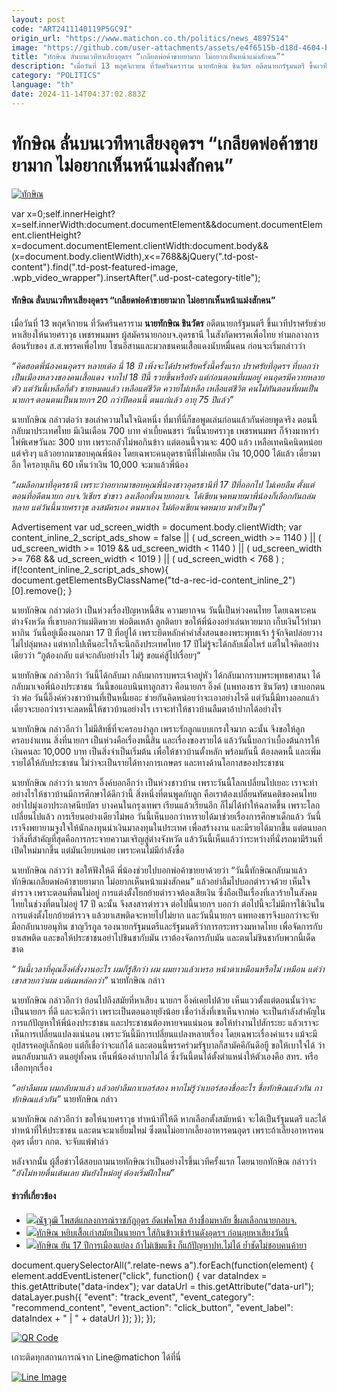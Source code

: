 ```yaml
---
layout: post
code: "ART2411140119P5GC9I"
origin_url: "https://www.matichon.co.th/politics/news_4897514"
image: "https://github.com/user-attachments/assets/e4f6515b-d18d-4604-b5a2-1ffcdea5a15c"
title: "ทักษิณ ลั่นบนเวทีหาเสียงอุดรฯ “เกลียดพ่อค้าขายยามาก ไม่อยากเห็นหน้าแม่งสักคน”"
description: "เมื่อวันที่ 13 พฤศจิกายน ที่วัดศรีนคราราม นายทักษิณ ชินวัตร อดีตนายกรัฐมนตรี ขึ้นเวทีปราศรัยช่วยหาเสียงให้นายศราวุธ เพชรพนมพร ผู้สมัครนายกอบจ.อุดรธานี"
category: "POLITICS"
language: "th"
date: 2024-11-14T04:37:02.883Z
---
```


# ทักษิณ ลั่นบนเวทีหาเสียงอุดรฯ “เกลียดพ่อค้าขายยามาก ไม่อยากเห็นหน้าแม่งสักคน”

[![ทักษิณ](https://www.matichon.co.th/wp-content/uploads/2024/11/lunbonwaytee1.jpg "lunbonwaytee1")](https://www.matichon.co.th/wp-content/uploads/2024/11/lunbonwaytee1.jpg)

var x=0;self.innerHeight?x=self.innerWidth:document.documentElement&&document.documentElement.clientHeight?x=document.documentElement.clientWidth:document.body&&(x=document.body.clientWidth),x<=768&&jQuery(".td-post-content").find(".td-post-featured-image, .wpb\_video\_wrapper").insertAfter(".ud-post-category-title");

#### **ทักษิณ ลั่นบนเวทีหาเสียงอุดรฯ “เกลียดพ่อค้าขายยามาก ไม่อยากเห็นหน้าแม่งสักคน”**

เมื่อวันที่ 13 พฤศจิกายน ที่วัดศรีนคราราม **นายทักษิณ ชินวัตร** อดีตนายกรัฐมนตรี ขึ้นเวทีปราศรัยช่วยหาเสียงให้นายศราวุธ เพชรพนมพร ผู้สมัครนายกอบจ.อุดรธานี ในสังกัดพรรคเพื่อไทย ท่ามกลางการต้อนรับของ ส.ส.พรรคเพื่อไทย โซนอีสานและมวลชนคนเสื้อแดงนับหมื่นคน ก่อนจะเริ่มกล่าวว่า

_“คิดฮอดพี่น้องคนอุดรฯ หลายเด้อ นี่ 18 ปี เพิ่งจะได้ปราศรัยครั้งนี้ครั้งแรก ปราศรัยที่อุดรฯ ที่บอกว่าเป็นเมืองหลวงของคนเสื้อแดง จากไป 18 ปีนี้ รวยขึ้นหรือยัง แต่ก่อนตอนที่ผมอยู่ คนอุดรมีควายหลายตัว แต่วันนี้เหลือกี่ตัว ขายหมดแล้ว เหลือแต่ชีวิต ควายไม่เหลือ เหลือแต่ชีวิต คนไม่ทันตอนที่ผมเป็นนายกฯ ตอนตนเป็นนายกฯ 20 กว่าปีตอนนี้ ตนแก่แล้ว อายุ 75 ปีแล้ว”_

นายทักษิณ กล่าวต่อว่า ขอเล่าความในใจนิดหนึ่ง ที่มาที่นี่ก็ขอพูดเล่นก่อนแล้วกันค่อยพูดจริง ตอนนี้กลับมาประเทศไทย มีเงินเดือน 700 บาท ค่าเบี้ยคนชรา วันนี้นายศราวุธ เพชรพนมพร ก็จ้างมาหารำไพ่พิเศษวันละ 300 บาท เพราะกลัวไม่พอกินข้าว แต่ตอนนี้จวนจะ 400 แล้ว เหลือเทคนิคนิดหน่อย แต่จริงๆ แล้วอยากมาขอบคุณพี่น้อง โดยเฉพาะคนอุดรธานีที่ไม่เคยลืม เงิน 10,000 ได้แล้ว เดี๋ยวมาอีก ใครอายุเกิน 60 เห็นว่าเงิน 10,000 จะมาแล้วพี่น้อง

_“ผมลือกมาที่อุดรธานี เพราะว่าอยากมาขอบคุณพี่น้องชาวอุดรธานีที่ 17 ปีที่ออกไป ไม่เคยลืม ตั้งแต่ตอนที่อดีตนายก อบจ.วิเชียร ขำขาว ลงเลือกตั้งนายกอบจ. ได้เขียนจดหมายมาพี่น้องก็เลือกกันถล่มทลาย แต่วันนี้นายศราวุธ ลงสมัครเอง ตนมาเอง ไม่ต้องเขียนจดหมาย มาตัวเป็นๆ”_

Advertisement var ud\_screen\_width = document.body.clientWidth; var content\_inline\_2\_script\_ads\_show = false || ( ud\_screen\_width >= 1140 ) || ( ud\_screen\_width >= 1019 && ud\_screen\_width < 1140 ) || ( ud\_screen\_width >= 768 && ud\_screen\_width < 1019 ) || ( ud\_screen\_width < 768 ) ; if(!content\_inline\_2\_script\_ads\_show){ document.getElementsByClassName("td-a-rec-id-content\_inline\_2")\[0\].remove(); }

นายทักษิณ กล่าวต่อว่า เป็นห่วงเรื่องปัญหาหนี้สิน ความยากจน วันนี้เป็นห่วงคนไทย โดยเฉพาะคนต่างจังหวัด ที่เขาบอกว่าแม่ติดหวย พ่อติดเหล้า ลูกติดยา ขอให้พี่น้องอย่าเล่นหวยมาก เก็บเงินไว้ทำมาหากิน วันนี้อยู่เมืองนอกมา 17 ปี ที่อยู่ได้ เพราะยึดหลักคำคำสั่งสอนของพระพุทธเจ้า รู้จักจิตปล่อยวาง ไม่ไปลุ่มหลง แต่หากไปเห็นอะไรก็จะนึกถึงประเทศไทย 17 ปีไม่รู้จะได้กลับเมื่อไหร่ แต่ในใจคิดอย่างเดียวว่า “กูต้องกลับ แต่จะกลับอย่างไร ไม่รู้ ขอแค่สู้ไปเรื่อยๆ“

นายทักษิณ กล่าวอีกว่า วันนี้ได้กลับมา กลับมากราบพระเจ้าอยู่หัว ได้กลับมากราบพระพุทธศาสนา ได้กลับมาเจอพี่น้องประชาชน วันนี้ขอแอบนินทาลูกสาว คือนายกฯ อิ๊งค์ (แพทองธาร ชินวัตร) เขาบอกตนว่า พ่อ วันนี้อิ๊งค์ห่วงชาวบ้านที่เป็นหนี้เยอะ ช่วยกันคิดหน่อยว่าจะเอาอย่างไรดี แต่วันนี้มีทางออกแล้ว เดี๋ยวจะบอกว่าเราจะลดหนี้ให้ชาวบ้านอย่างไร เราจะทำให้ชาวบ้านลืมตาอ้าปากได้อย่างไร

นายทักษิณ กล่าวอีกว่า ไม่มีสิทธิ์ที่จะครอบงำลูก เพราะรักลูกแบบเกรงใจมาก ฉะนั้น จึงขอให้ลูกครอบงำแทน สิ่งที่นายกฯ เป็นห่วงคือเรื่องหนี้สิน และเรื่องของรายได้ แล้ววันนี้บอกว่าเบื้องต้นการให้เงินคนละ 10,000 บาท เป็นสิ่งจำเป็นเริ่มต้น เพื่อให้ชาวบ้านตั้งหลัก พร้อมกันนี้ ต้องลดหนี้ และเพิ่มรายได้ให้กับประชาชน ไม่ว่าจะเป็นรายได้ทางการเกษตร และทางด้านโอกาสของประชาชน

นายทักษิณ กล่าวว่า นายกฯ อิ๊งค์บอกอีกว่า เป็นห่วงชาวบ้าน เพราะวันนี้โลกเปลี่ยนไปเยอะ เราจะทำอย่างไรให้ชาวบ้านมีการศึกษาได้ดีกว่านี้ สิ่งหนึ่งที่ตนพูดกับลูก คือเราต้องเปลี่ยนทัศนคติของคนไทย อย่าไปมุ่งเอาประกาศนียบัตร บางคนในกรุงเทพฯ เรียนแล้วเรียนอีก ก็ไม่ได้ทำให้ฉลาดขึ้น เพราะโลกเปลี่ยนไปแล้ว การเรียนอย่างเดียวไม่พอ วันนี้เห็นบอกว่าหารายได้มาช่วยเรื่องการศึกษาเด็กแล้ว วันนี้เราจึงพยายามจูงใจให้นักลงทุนนำเงินมาลงทุนในประเทศ เพื่อสร้างงาน และมีรายได้มากขึ้น แต่ตนบอกว่าสิ่งที่สำคัญที่สุดคือการกระจายความเจริญสู่ต่างจังหวัด แล้ววันนี้เห็นแล้วว่าระหว่างที่นั่งรถมามีร้านที่เปิดใหม่มากขึ้น แต่มันเงียบหน่อย เพราะคนไม่มีกำลังซื้อ

นายทักษิณ กล่าวว่า ขอให้ฟังให้ดี พี่น้องช่วยไปบอกพ่อค้าขายยาด้วยว่า “วันนี้ทักษิณกลับมาแล้ว ทักษิณเกลียดพ่อค้าขายยามาก ไม่อยากเห็นหน้าแม่งสักคน” แล้วอย่าลืมไปบอกตำรวจด้วย เห็นใจตำรวจ เพราะตอนที่ตนไม่อยู่ การแต่งตั้งโยกย้ายตำรวจต้องเสียเงิน ซึ่งถือเป็นเรื่องที่เลวร้ายในสังคมไทยในช่วงที่ตนไม่อยู่ 17 ปี ฉะนั้น จึงสงสารตำรวจ ต่อไปนี้นายกฯ บอกว่า ต่อไปนี้จะไม่มีการใช้เงินในการแต่งตั้งโยกย้ายตำรวจ แล้วยาเสพติดจะหายไปไม่ยาก และวันนี้นายกฯ แพทองธารจึงบอกว่าจะจับมือกลับนายอนุทิน ชาญวีรกูล รองนายกรัฐมนตรีและรัฐมนตรีว่าการกระทรวงมหาดไทย เพื่อจัดการกับยาเสพติด และขอให้ประชาชนอย่าไปชินชากับมัน เราต้องจัดการกับมัน และตนไม่ชินชากับพวกนี้เด็ดขาด

_“วันนี้เวลาที่คุณอิ๊งค์สั่งงานอะไร ผมก็รู้สึกว่า ผม ผมยาวแล้วเหรอ หน้าตาเหมือนหรือไม่ เหมือน แต่ว่าเขาสวยกว่าผม แต่ผมหล่อกว่า”_ นายทักษิณ กล่าว

นายทักษิณ กล่าวอีกว่า ย้อนไปถึงสมัยที่หาเสียง นายกฯ อิ๊งค์เคยไปด้วย เห็นแววตั้งแต่ตอนนั้นว่าจะเป็นนายกฯ ที่ดี และจะดีกว่า เพราะเป็นตอนอายุยังน้อย เชื่อว่าสิ่งที่เขาเห็นจากพ่อ จะเป็นกำลังสำคัญในการแก้ปัญหาให้พี่น้องประชาชน และประชาชนต้องหายจนแน่นอน ขอให้ทำงานไปสักระยะ แล้วเราจะเห็นการเปลี่ยนแปลงแน่นอน เพราะวันนี้มีการเปลี่ยนแปลงหลายเรื่อง โดยเฉพาะเรื่องค่าแรง แม้จะมีอุปสรรคอยู่เล็กน้อย แต่ก็เชื่อว่าจะแก้ได้ และตอนนี้พรรคร่วมรัฐบาลก็สามัคคีกันดีอยูี ขอให้เบาใจได้ ว่าตนกลับมาแล้ว ตนอยู่ทั้งคน เห็นพี่น้องลำบากไม่ได้ ซึ่งวันนี้ตนได้ตั้งตำแหน่งให้ตัวเองคือ สทร. หรือ เสือกทุกเรื่อง

_“อย่าลืมผม ผมกลับมาแล้ว แล้วอย่าลืมกาเบอร์สอง หากไม่รู้ว่าเบอร์สองชื่ออะไร ชื่อทักษิณแล้วกัน กาทักษิณแล้วกัน”_ นายทักษิณ กล่าว

นายทักษิณ กล่าวอีกว่า ขอให้นายศราวุธ ทำหน้าที่ให้ดี หากเลือกตั้งสมัยหน้า จะได้เป็นรัฐมนตรี และได้ทำหน้าที่ให้ประชาชน และตนจะมาเยี่ยมใหม่ ซึ่งตนไม่อยากเลี้ยงอาหารคนอุดร เพราะถ้าเลี้ยงอาหารคนอุดร เดี๋ยว กกต. จะจับแพ้ฟาล์ว

หลังจากนั้น ผู้สื่อข่าวได้สอบถามนายทักษิณว่าเป็นอย่างไรขึ้นเวทีครั้งแรก โดยนายกทักษิณ กล่าวว่า _“ยังไม่หายตื่นเต้นเลย มันยังใหม่อยู่ ต้องเริ่มฝึกใหม่”_

#### ข่าวที่เกี่ยวข้อง

*   [![](https://www.matichon.co.th/wp-content/uploads/2024/11/99-788.jpg)ณัฐวุฒิ โพสต์แถลงการณ์ราชภัฏอุดร อัดเฟคโพล อ้างชื่อมหาลัย ชี้ผลเลือกนายกอบจ.](https://www.matichon.co.th/politics/news_4897682)
*   [![](https://www.matichon.co.th/wp-content/uploads/2024/11/056412.jpg)ทักษิณ หยิบเสื้อเก่าสมัยเป็นนายกฯ ใส่กินข้าวเช้าร้านดังอุดรฯ ก่อนลุยหาเสียงวันนี้](https://www.matichon.co.th/politics/news_4897616)
*   [![](https://www.matichon.co.th/wp-content/uploads/2024/11/S__266568.jpg)ทักษิณ ยัน 17 ปีการเมืองแย่ลง ถ้าไม่เข้มแข็ง ก็แก้ปัญหาปท.ไม่ได้ ย้ำชัดไม่ชอบคนค้ายา](https://www.matichon.co.th/politics/news_4897314)

document.querySelectorAll(".relate-news a").forEach(function(element) { element.addEventListener("click", function() { var dataIndex = this.getAttribute("data-index"); var dataUrl = this.getAttribute("data-url"); dataLayer.push({ "event": "track\_event", "event\_category": "recommend\_content", "event\_action": "click\_button", "event\_label": dataIndex + " | " + dataUrl }); }); });

[![QR Code](https://www.matichon.co.th/wp-content/uploads/2023/07/wob1371z.jpg)](https://lin.ee/ht0nDxX)

เกาะติดทุกสถานการณ์จาก Line@matichon ได้ที่นี่

[![Line Image](https://www.matichon.co.th/wp-content/uploads/2023/07/th.png)](https://lin.ee/ht0nDxX)